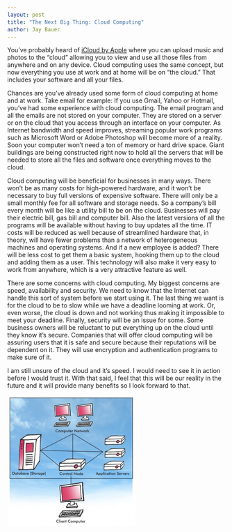 ```yaml
---
layout: post
title: "The Next Big Thing: Cloud Computing"
author: Jay Bauer
---
```


You’ve probably heard of [iCloud by Apple](http://www.apple.com/icloud/) where you can upload music and photos to the “cloud” allowing you to view and use all those files from anywhere and on any device. Cloud computing uses the same concept, but now everything you use at work and at home will be on “the cloud.” That includes your software and all your files.

Chances are you’ve already used some form of cloud computing at home and at work. Take email for example: If you use Gmail, Yahoo or Hotmail, you’ve had some experience with cloud computing. The email program and all the emails are not stored on your computer. They are stored on a server or on the cloud that you access through an interface on your computer. As Internet bandwidth and speed improves, streaming popular work programs such as Microsoft Word or Adobe Photoshop will become more of a reality. Soon your computer won’t need a ton of memory or hard drive space. Giant buildings are being constructed right now to hold all the servers that will be needed to store all the files and software once everything moves to the cloud.

Cloud computing will be beneficial for businesses in many ways. There won’t be as many costs for high-powered hardware, and it won’t be necessary to buy full versions of expensive software. There will only be a small monthly fee for all software and storage needs. So a company’s bill every month will be like a utility bill to be on the cloud. Businesses will pay their electric bill, gas bill and computer bill. Also the latest versions of all the programs will be available without having to buy updates all the time. IT costs will be reduced as well because of streamlined hardware that, in theory, will have fewer problems than a network of heterogeneous machines and operating systems. And if a new employee is added? There will be less cost to get them a basic system, hooking them up to the cloud and adding them as a user. This technology will also make it very easy to work from anywhere, which is a very attractive feature as well.

There are some concerns with cloud computing. My biggest concerns are speed, availability and security. We need to know that the Internet can handle this sort of system before we start using it. The last thing we want is for the cloud to be to slow while we have a deadline looming at work. Or, even worse, the cloud is down and not working thus making it impossible to meet your deadline. Finally, security will be an issue for some. Some business owners will be reluctant to put everything up on the cloud until they know it’s secure. Companies that will offer cloud computing will be assuring users that it is safe and secure because their reputations will be dependent on it. They will use encryption and authentication programs to make sure of it.

I am still unsure of the cloud and it’s speed. I would need to see it in action before I would trust it. With that said, I feel that this will be our reality in the future and it will provide many benefits so I look forward to that.

![](/img/CloudGraphic-295x300.jpg)
